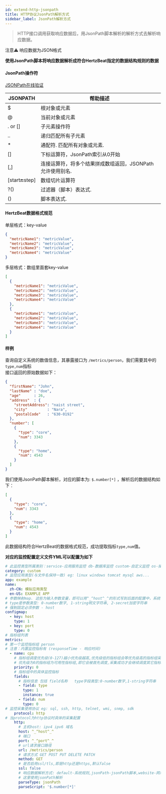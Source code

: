 ```yaml
---
id: extend-http-jsonpath  
title: HTTP协议JsonPath解析方式  
sidebar_label: JsonPath解析方式
---
```

> HTTP接口调用获取响应数据后，用JsonPath脚本解析的解析方式去解析响应数据。

注意⚠️ 响应数据为JSON格式

**使用JsonPath脚本将响应数据解析成符合HertzBeat指定的数据结构规则的数据**  

#### JsonPath操作符   
[JSONPath在线验证](https://www.jsonpath.cn)     

| JSONPATH      | 帮助描述 |
| ----------- | ----------- |
| $     | 根对象或元素 |
| @     | 当前对象或元素 |
| . or [] | 子元素操作符 |
| ..    | 递归匹配所有子元素 |
| *     | 通配符. 匹配所有对象或元素. |
| []     | 下标运算符，JsonPath索引从0开始 |
| [,]     | 连接运算符，将多个结果拼成数组返回，JSONPath允许使用别名. |
| [start:end:step]     | 数组切片运算符 |
| ?()     | 过滤器（脚本）表达式. |
| ()     | 脚本表达式. |

#### HertzBeat数据格式规范    
单层格式：key-value
```json
{
  "metricName1": "metricValue",
  "metricName2": "metricValue",
  "metricName3": "metricValue",
  "metricName4": "metricValue"
}
```
多层格式：数组里面套key-value
```json
[
  {
    "metricName1": "metricValue",
    "metricName2": "metricValue",
    "metricName3": "metricValue",
    "metricName4": "metricValue"
  },
  {
    "metricName1": "metricValue",
    "metricName2": "metricValue",
    "metricName3": "metricValue",
    "metricName4": "metricValue"
  }
]
```

#### 样例   

查询自定义系统的数值信息，其暴露接口为 `/metrics/person`，我们需要其中的`type,num`指标      
接口返回的原始数据如下：  
```json
{
  "firstName": "John",
  "lastName" : "doe",
  "age"      : 26,
  "address"  : {
    "streetAddress": "naist street",
    "city"         : "Nara",
    "postalCode"   : "630-0192"
  },
  "number": [
    {
      "type": "core",
      "num": 3343
    },
    {
      "type": "home",
      "num": 4543
    }
  ]
}
```

我们使用JsonPath脚本解析，对应的脚本为: `$.number[*]` ，解析后的数据结构如下：  
```json
[
  {
    "type": "core",
    "num": 3343
  },
  {
    "type": "home",
    "num": 4543
  }
]
```
此数据结构符合HertzBeat的数据格式规范，成功提取指标`type,num`值。   

**对应的监控配置定义文件YML可以配置为如下**   

```yaml
# 此监控类型所属类别：service-应用服务监控 db-数据库监控 custom-自定义监控 os-操作系统监控
category: custom
# 监控应用类型(与文件名保持一致) eg: linux windows tomcat mysql aws...
app: example
name:
  zh-CN: 模拟应用类型
  en-US: EXAMPLE APP
# 参数映射map. 这些为输入参数变量，即可以用^_^host^_^的形式写到后面的配置中，系统自动变量值替换
# type是参数类型: 0-number数字, 1-string明文字符串, 2-secret加密字符串
# 强制固定必须参数 - host
configmap:
  - key: host
    type: 1
  - key: port
    type: 0
# 指标组列表
metrics:
# 第一个监控指标组 person
# 注意：内置监控指标有 (responseTime - 响应时间)
  - name: cpu
    # 指标组调度优先级(0-127)越小优先级越高,优先级低的指标组会等优先级高的指标组采集完成后才会被调度,相同优先级的指标组会并行调度采集
    # 优先级为0的指标组为可用性指标组,即它会被首先调度,采集成功才会继续调度其它指标组,采集失败则中断调度
    priority: 0
    # 指标组中的具体监控指标
    fields:
      # 指标信息 包括 field名称   type字段类型:0-number数字,1-string字符串   instance是否为实例主键   unit:指标单位
      - field: type
        type: 1
        instance: true
      - field: num
        type: 0
# 监控采集使用协议 eg: sql, ssh, http, telnet, wmi, snmp, sdk
    protocol: http
# 当protocol为http协议时具体的采集配置
    http:
      # 主机host: ipv4 ipv6 域名
      host: ^_^host^_^
      # 端口
      port: ^_^port^_^
      # url请求接口路径
      url: /metrics/person
      # 请求方式 GET POST PUT DELETE PATCH
      method: GET
      # 是否启用ssl/tls,即是http还是https,默认false
      ssl: false
      # 响应数据解析方式: default-系统规则,jsonPath-jsonPath脚本,website-网站可用性指标监控
      # 这里使用jsonPath解析
      parseType: jsonPath
      parseScript: '$.number[*]' 
```
